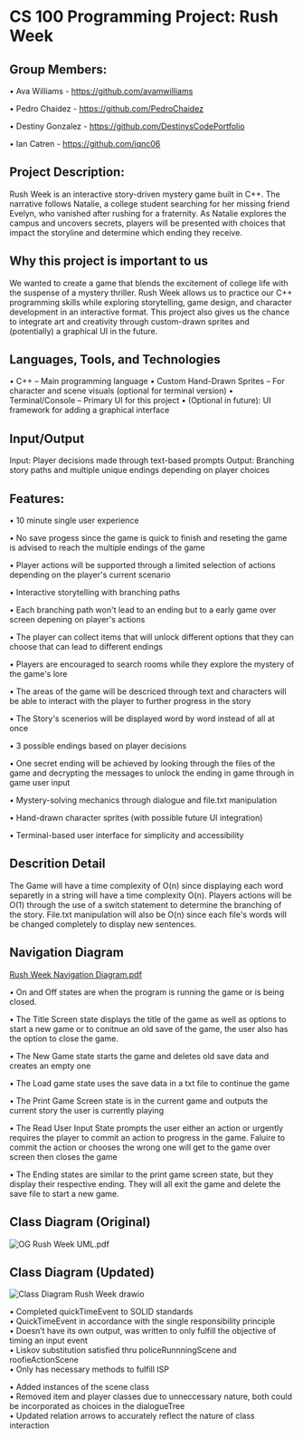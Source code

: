 # CS 100 Programming Project: Rush Week

## Group Members:
• Ava Williams - https://github.com/avamwilliams

• Pedro Chaidez - https://github.com/PedroChaidez

• Destiny Gonzalez - https://github.com/DestinysCodePortfolio

• Ian Catren - https://github.com/iqnc06

## Project Description:
Rush Week is an interactive story-driven mystery game built in C++. The narrative follows Natalie, a college student searching for her missing friend Evelyn, who vanished after rushing for a fraternity. As Natalie explores the campus and uncovers secrets, players will be presented with choices that impact the storyline and determine which ending they receive.

## Why this project is important to us
We wanted to create a game that blends the excitement of college life with the suspense of a mystery thriller. Rush Week allows us to practice our C++ programming skills while exploring storytelling, game design, and character development in an interactive format. This project also gives us the chance to integrate art and creativity through custom-drawn sprites and (potentially) a graphical UI in the future.

## Languages, Tools, and Technologies
• C++ – Main programming language
• Custom Hand-Drawn Sprites – For character and scene visuals (optional for terminal version)
• Terminal/Console – Primary UI for this project
• (Optional in future): UI framework for adding a graphical interface

## Input/Output
Input: Player decisions made through text-based prompts
Output: Branching story paths and multiple unique endings depending on player choices

## Features:
• 10 minute single user experience

• No save progess since the game is quick to finish and reseting the game is advised to reach the multiple endings of the game

• Player actions will be supported through a limited selection of actions depending on the player's current scenario

• Interactive storytelling with branching paths

• Each branching path won't lead to an ending but to a early game over screen depening on player's actions

• The player can collect items that will unlock different options that they can choose that can lead to different endings

• Players are encouraged to search rooms while they explore the mystery of the game's lore

• The areas of the game will be descriced through text and characters will be able to interact with the player to further progress in the story

• The Story's scenerios will be displayed word by word instead of all at once

• 3 possible endings based on player decisions

• One secret ending will be achieved by looking through the files of the game and decrypting the messages to unlock the ending in game through in game user input

• Mystery-solving mechanics through dialogue and file.txt manipulation

• Hand-drawn character sprites (with possible future UI integration)

• Terminal-based user interface for simplicity and accessibility

## Descrition Detail
The Game will have a time complexity of O(n) since displaying each word separetly in a string will have a time complexity O(n). Players actions will be O(1) through the use of a switch statement to determine the branching of the story. File.txt manipulation will also be O(n) since each file's words will be changed completely to display new sentences. 

## Navigation Diagram 
[Rush Week Navigation Diagram.pdf](https://github.com/user-attachments/files/20130168/Rush.Week.Navigation.Diagram.pdf)

• On and Off states are when the program is running the game or is being closed.

• The Title Screen state displays the title of the game as well as options to start a new game or to conitnue an old save of the game, the user also has the option to close the game.

• The New Game state starts the game and deletes old save data and creates an empty one

• The Load game state uses the save data in a txt file to continue the game

• The Print Game Screen state is in the current game and outputs the current story the user is currently playing

• The Read User Input State prompts the user either an action or urgently requires the player to commit an action to progress in the game. Faluire to commit the action or chooses the wrong one will get to the game over screen then closes the game

• The Ending states are similar to the print game screen state, but they display their respective ending. They will all exit the game and delete the save file to start a new game.

## Class Diagram (Original)
![OG Rush Week UML.pdf](https://github.com/user-attachments/assets/eb263937-e597-4754-b73a-55eee32d53cd)

## Class Diagram (Updated)
![Class Diagram Rush Week drawio](https://github.com/user-attachments/assets/434b5bad-c6b9-482d-8c7b-ee373642a6ce)

• Completed quickTimeEvent to SOLID standards  
  • QuickTimeEvent in accordance with the single responsibility principle  
    • Doesn’t have its own output, was written to only fulfill the objective of timing an input event  
  • Liskov substitution satisfied thru policeRunnningScene and roofieActionScene  
  • Only has necessary methods to fulfill ISP  

• Added instances of the scene class   
• Removed item and player classes due to unneccessary nature, both could be incorporated as choices in the dialogueTree  
• Updated relation arrows to accurately reflect the nature of class interaction  


